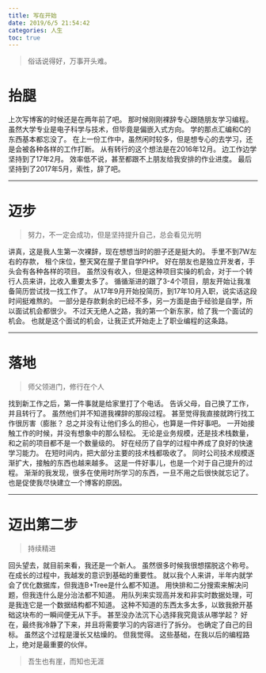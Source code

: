 ```yaml
---
title: 写在开始
date: 2019/6/5 21:54:42
categories: 人生
toc: true
---
```


> 俗话说得好，万事开头难。

# 抬腿
上次写博客的时候还是在两年前了吧。
那时候刚刚裸辞专心跟随朋友学习编程。
虽然大学专业是电子科学与技术，但毕竟是偏嵌入式方向。
学的那点汇编和C的东西基本都忘没了。
在上一份工作中，虽然闲时较多，但是想专心的去学习，还是会被各种各样的工作打断。
从有转行的这个想法是在2016年12月。
边工作边学坚持到了17年2月。
效率低不说，甚至都跟不上朋友给我安排的作业进度。
最后坚持到了2017年5月，索性，辞了吧。

---
# 迈步
> 努力，不一定会成功，但是坚持提升自己，总会看见光明

讲真，这是我人生第一次裸辞，现在想想当时的胆子还是挺大的。
手里不到7W左右的存款，
租个床位，整天窝在屋子里自学PHP。
好在朋友也是独立开发者，手头会有各种各样的项目。
虽然没有收入，但是这种项目实操的机会，对于一个转行人员来讲，比收入重要太多了。
循循渐进的跟了3-4个项目，朋友开始让我准备简历尝试找一找工作了。
从17年9月开始投简历，到17年10月入职，说实话这段时间挺难熬的。
一部分是存款剩余的已经不多，另一方面是由于经验是自学，所以面试机会都很少。
不过天无绝人之路，我的第一个新东家，给了我一个面试的机会。
也就是这个面试的机会，让我正式开始走上了职业编程的这条路。

---
# 落地
> 师父领进门，修行在个人

找到新工作之后，第一件事就是给家里打了个电话。
告诉父母，自己换了工作，并且转行了。
虽然他们并不知道我裸辞的那段过程。
甚至觉得我直接就跨行找工作很厉害（膨胀？
总之并没有让他们多么的担心，也算是一件好事吧。
一开始接触工作的时候，并没有想象中的那么轻松。
无论是业务规模，还是技术栈数量，和之前的项目都不是一个数量级的。
好在经历了自学的过程中养成了良好的快速学习能力。
在短时间内，把大部分主要的技术栈都吸收了。
同时公司技术规模逐渐扩大，接触的东西也越来越多。
这是一件好事儿，也是一个对于自己提升的过程。
渐渐的我发现，很多在使用时所学习的东西，一旦不用之后很快就忘记了。
也是促使我尽快建立一个博客的原因。

---
# 迈出第二步
> 持续精进

回头望去，就目前来看，我还是一个新人。
虽然很多时候我很想摆脱这个称号。
在成长的过程中，我越发的意识到基础的重要性。
就以我个人来讲，半年内就学会了优化数据库，但我连B+Tree是什么都不知道。
用快排和二分搜索来解决问题，但我连什么是分治法都不知道。
用队列来实现高并发和非实时数据处理，可是我连它是一个数据结构都不知道。
这种不知道的东西太多太多，以致我掀开基础这块布的一瞬间便无从下手。
甚至没办法沉下心选择我究竟该从哪学起？
好在，最终我冷静了下来，并且将需要学习的内容进行了拆分。
也确定了自己的目标。
虽然这个过程是漫长又枯燥的。
但我觉得。
这些基础，在我以后的编程路上，绝对是最重要的伙伴。

> 吾生也有崖，而知也无涯
